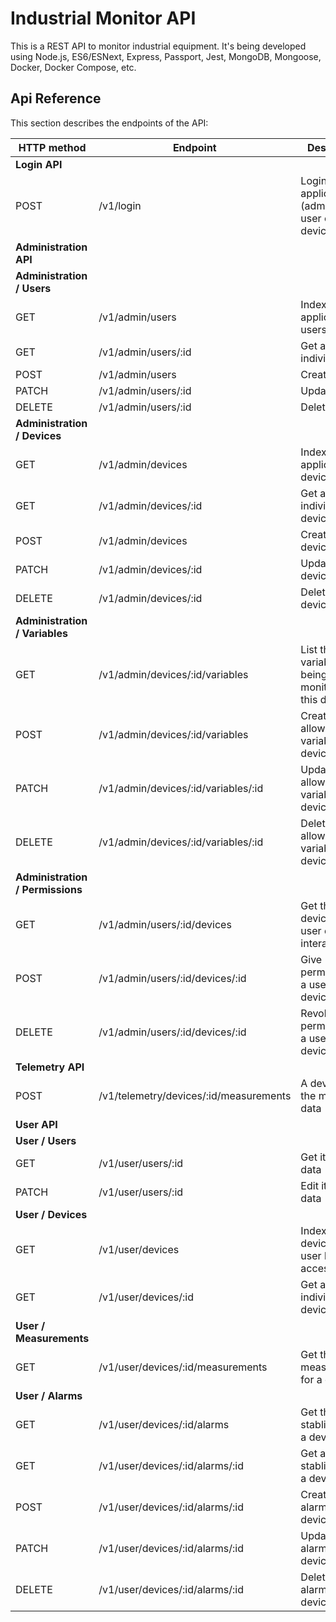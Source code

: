 # Industrial Monitor API
This is a REST API to monitor industrial equipment. It's being developed using Node.js, ES6/ESNext, Express, Passport, Jest, MongoDB, Mongoose, Docker, Docker Compose, etc.

## Api Reference
This section describes the endpoints of the API:

|HTTP method|Endpoint|Description|Implemented|
|---|---|---|---|
|**Login API**|
|POST|/v1/login|Login to the application (administrator, user or device)|No|
|**Administration API**|
|**Administration / Users**|
|GET|/v1/admin/users|Index the application users|No|
|GET|/v1/admin/users/:id|Get an individual user|No|
|POST|/v1/admin/users|Create a user|No|
|PATCH|/v1/admin/users/:id|Update a user|No|
|DELETE|/v1/admin/users/:id|Delete a user|No|
|**Administration / Devices**|
|GET|/v1/admin/devices|Index the application devices|No|
|GET|/v1/admin/devices/:id|Get an individual device|No|
|POST|/v1/admin/devices|Create a device|No|
|PATCH|/v1/admin/devices/:id|Update a device|No|
|DELETE|/v1/admin/devices/:id|Delete a device|No|
|**Administration / Variables**|
|GET|/v1/admin/devices/:id/variables|List the variables being monitored in this device|No|
|POST|/v1/admin/devices/:id/variables|Create an allowed variable in this device|No|
|PATCH|/v1/admin/devices/:id/variables/:id|Update an allowed variable in this device|No|
|DELETE|/v1/admin/devices/:id/variables/:id|Delete an allowed variable in this device|No|
|**Administration / Permissions**|
|GET|/v1/admin/users/:id/devices|Get the devices that a user can interact with|No|
|POST|/v1/admin/users/:id/devices/:id|Give permission to a user over a device|No|
|DELETE|/v1/admin/users/:id/devices/:id|Revoke the permission to a user over a device|No|
|**Telemetry API**|
|POST|/v1/telemetry/devices/:id/measurements|A device send the monitored data|No|
|**User API**|
|**User / Users**|
|GET|/v1/user/users/:id|Get its own data|No|
|PATCH|/v1/user/users/:id|Edit its own data|No|
|**User / Devices**|
|GET|/v1/user/devices|Index the devices the user have access to|No|
|GET|/v1/user/devices/:id|Get an individual device|No|
|**User / Measurements**|
|GET|/v1/user/devices/:id/measurements|Get the measurements for a device|No|
|**User / Alarms**|
|GET|/v1/user/devices/:id/alarms|Get the alarms stablished for a device|No|
|GET|/v1/user/devices/:id/alarms/:id|Get an alarm stablished for a device|No|
|POST|/v1/user/devices/:id/alarms/:id|Create an alarm for a device|No|
|PATCH|/v1/user/devices/:id/alarms/:id|Update an alarm for a device|No|
|DELETE|/v1/user/devices/:id/alarms/:id|Delete an alarm for a device|No|
